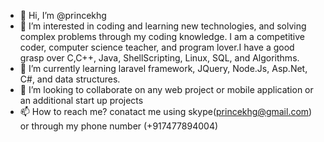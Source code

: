 - 👋 Hi, I’m @princekhg
- 👀 I’m interested in coding and learning new technologies, and solving complex problems through my coding knowledge. I am a competitive coder, computer science teacher, and program lover.I have a good grasp over C,C++, Java, ShellScripting, Linux, SQL, and Algorithms.
- 🌱 I’m currently learning laravel framework, JQuery, Node.Js, Asp.Net, C#, and data structures.
- 💞️ I’m looking to collaborate on any web project or mobile application or an additional start up projects
- 📫 How to reach me? conatact me using skype(princekhg@gmail.com) or through my phone number (+917477894004)

<!---
princekhg/princekhg is a ✨ special ✨ repository because its `README.md` (this file) appears on your GitHub profile.
You can click the Preview link to take a look at your changes.
--->
